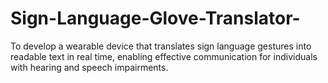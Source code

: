 # Sign-Language-Glove-Translator-
To develop a wearable device that translates sign language gestures into readable text in real time, enabling effective communication for individuals with hearing and speech impairments.
